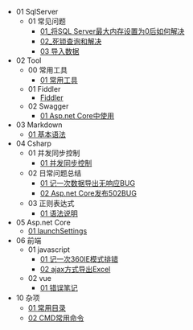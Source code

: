 - 01 SqlServer		
  - 01 常见问题		
    - <a href=".\01%20SqlServer\01%20常见问题\01_将SQL%20Server最大内存设置为0后如何解决.md">01_将SQL Server最大内存设置为0后如何解决</a>
    - <a href=".\01%20SqlServer\01%20常见问题\02_死锁查询和解决.md">02_死锁查询和解决</a>
    - <a href=".\01%20SqlServer\01%20常见问题\03%20导入数据.md">03 导入数据</a>
- 02 Tool		
  - 00 常用工具		
    - <a href=".\02%20Tool\00%20常用工具\01%20常用工具.md">01 常用工具</a>
  - 01 Fiddler		
    - <a href=".\02%20Tool\01%20Fiddler\Fiddler.md">Fiddler</a>
  - 02 Swagger		
    - <a href=".\02%20Tool\02%20Swagger\01%20Asp.net%20Core中使用.md">01 Asp.net Core中使用</a>
- 03 Markdown		
  - <a href=".\03%20Markdown\01%20基本语法.md">01 基本语法</a>
- 04 Csharp		
  - 01 并发同步控制		
    - <a href=".\04%20Csharp\01%20并发同步控制\01%20并发同步控制.md">01 并发同步控制</a>
  - 02 日常问题总结		
    - <a href=".\04%20Csharp\02%20日常问题总结\01%20记一次数据导出无响应BUG.md">01 记一次数据导出无响应BUG</a>
    - <a href=".\04%20Csharp\02%20日常问题总结\02%20Asp.net%20Core发布502BUG.md">02 Asp.net Core发布502BUG</a>
  - 03 正则表达式		
    - <a href=".\04%20Csharp\03%20正则表达式\01%20语法说明.md">01 语法说明</a>
- 05 Asp.net Core		
  - <a href=".\05%20Asp.net%20Core\01%20launchSettings.md">01 launchSettings</a>
- 06 前端		
  - 01 javascript		
    - <a href=".\06%20前端\01%20javascript\01%20记一次360IE模式排错.md">01 记一次360IE模式排错</a>
    - <a href=".\06%20前端\01%20javascript\02%20ajax方式导出Excel.md">02 ajax方式导出Excel</a>
  - 02 vue		
    - <a href=".\06%20前端\02%20vue\01%20错误笔记.md">01 错误笔记</a>
- 10 杂项		
  - <a href=".\10%20杂项\01%20常用目录.md">01 常用目录</a>
  - <a href=".\10%20杂项\02%20CMD常用命令.md">02 CMD常用命令</a>
